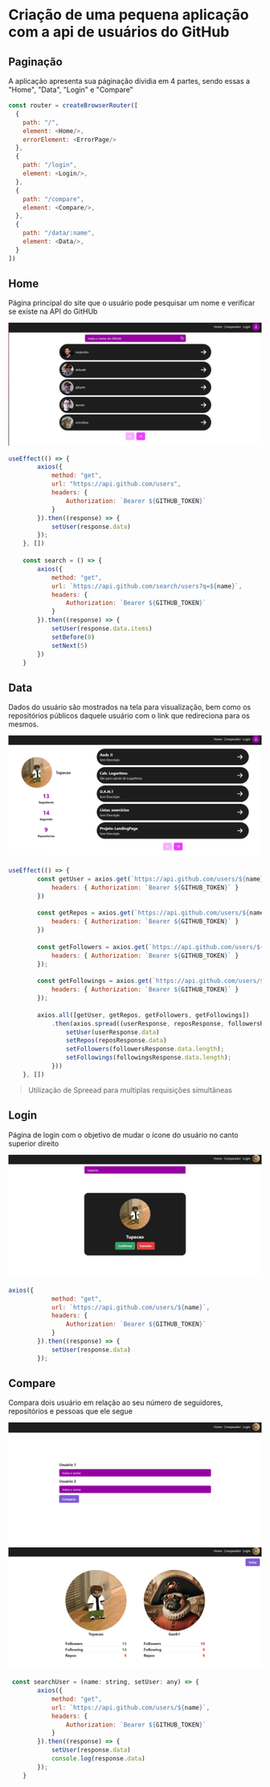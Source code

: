 # Criação de uma pequena aplicação com a api de usuários do GitHub


## Paginação

A aplicação apresenta sua páginação dívidia em 4 partes, sendo essas a "Home", "Data", "Login" e "Compare"


```js
const router = createBrowserRouter([
  {
    path: "/",
    element: <Home/>,
    errorElement: <ErrorPage/>
  },
  {
    path: "/login",
    element: <Login/>,
  },
  {
    path: "/compare",
    element: <Compare/>,
  },
  {
    path: "/data/:name",
    element: <Data/>,
  }
])
```

## Home

Página principal do site que o usuário pode pesquisar um nome e verificar se existe na API do GitHUb

![Home](./src/assets/Home.png)
```js
useEffect(() => {
        axios({
            method: "get",
            url: "https://api.github.com/users",
            headers: {
                Authorization: `Bearer ${GITHUB_TOKEN}`
            }
        }).then((response) => {
            setUser(response.data)
        });
    }, [])

    const search = () => {
        axios({
            method: "get",
            url: `https://api.github.com/search/users?q=${name}`,
            headers: {
                Authorization: `Bearer ${GITHUB_TOKEN}`
            }
        }).then((response) => {
            setUser(response.data.items)
            setBefore(0)
            setNext(5)
        })
    }
```

## Data

Dados do usuário são mostrados na tela para visualização, bem como os repositórios públicos daquele usuário com o link que redireciona para os mesmos.

![Data](./src/assets/Data.png)

```js
useEffect(() => {
        const getUser = axios.get(`https://api.github.com/users/${name}`, {
            headers: { Authorization: `Bearer ${GITHUB_TOKEN}` }
        })

        const getRepos = axios.get(`https://api.github.com/users/${name}/repos`, {
            headers: { Authorization: `Bearer ${GITHUB_TOKEN}` }
        })

        const getFollowers = axios.get(`https://api.github.com/users/${name}/followers`, {
            headers: { Authorization: `Bearer ${GITHUB_TOKEN}` }
        });

        const getFollowings = axios.get(`https://api.github.com/users/${name}/following`, {
            headers: { Authorization: `Bearer ${GITHUB_TOKEN}` }
        });

        axios.all([getUser, getRepos, getFollowers, getFollowings])
            .then(axios.spread((userResponse, reposResponse, followersResponse, followingsResponse) => {
                setUser(userResponse.data)
                setRepos(reposResponse.data)
                setFollowers(followersResponse.data.length);
                setFollowings(followingsResponse.data.length);
            }))
    }, [])

```
> Utilização de Spreead para multiplas requisições simultâneas 

## Login

Página de login com o objetivo de mudar o ícone do usuário no canto superior direito

![login](./src/assets/Login.png)

```js
axios({
            method: "get",
            url: `https://api.github.com/users/${name}`,
            headers: {
                Authorization: `Bearer ${GITHUB_TOKEN}`
            }
        }).then((response) => {
            setUser(response.data)
        });
```

## Compare

Compara dois usuário em relação ao seu número de seguidores, repositórios e pessoas que ele segue

![Comp1](./src/assets/comp1.png)
![Comp2](./src/assets/comp2.png)

```js
 const searchUser = (name: string, setUser: any) => {
        axios({
            method: "get",
            url: `https://api.github.com/users/${name}`,
            headers: {
                Authorization: `Bearer ${GITHUB_TOKEN}`
            }
        }).then((response) => {
            setUser(response.data)
            console.log(response.data)
        });
    }

```